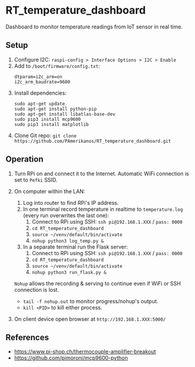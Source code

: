 # RT_temperature_dashboard
Dashboard to monitor temperature readings from IoT sensor in real time.

## Setup
1. Configure I2C: `raspi-config > Interface Options > I2C > Enable`
2. Add to `/boot/firmware/config.txt`:
    ```
    dtparam=i2c_arm=on
    i2c_arm_baudrate=9600
    ```
3. Install dependencies: 
    ```
    sudo apt-get update
    sudo apt-get install python-pip
    sudo apt-get install libatlas-base-dev
    sudo pip3 install mcp9600
    sudo pip3 install matplotlib
    ```
4. Clone Git repo: `git clone https://github.com/PAmerikanos/RT_temperature_dashboard.git`

## Operation
1. Turn RPi on and connect it to the Internet. Automatic WiFi connection is set to `Pefki` SSID.
2. On computer within the LAN:
    1. Log into router to find RPi's IP address.
    2. In one terminal record temperature in realtime to `temperature.log` (every run overwrites the last one):
        1. Connect to RPi using SSH: `ssh pi@192.168.1.XXX` / `pass: 0000`
        2. `cd RT_temperature_dashboard`
        3. `source ~/venv/default/bin/activate`
        4. `nohup python3 log_temp.py &`
    3. In a separate terminal run the Flask server:
        1. Connect to RPi using SSH: `ssh pi@192.168.1.XXX` / `pass: 0000`
        2. `cd RT_temperature_dashboard`
        3. `source ~/venv/default/bin/activate`
        4. `nohup python3 run_flask.py &`

    `Nohup` allows the recording & serving to continue even if WiFi or SSH connection is lost.
    - `tail -f nohup.out` to monitor progress/nohup's output.
    - `kill <PID>` to kill either process.
3. On client device open browser at `http://192.168.1.XXX:5000/`

## References
- https://www.pi-shop.ch/thermocouple-amplifier-breakout
- https://github.com/pimoroni/mcp9600-python
